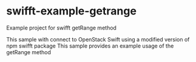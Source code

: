 # swifft-example-getrange
Example project for swifft getRange method

This sample with connect to OpenStack Swift using a modified version of npm swifft package
This sample provides an example usage of the getRange method

